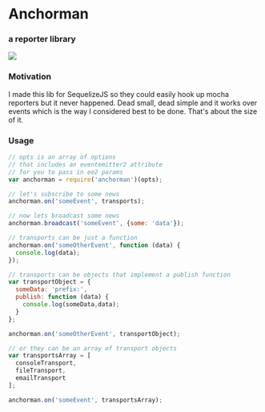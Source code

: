 # Anchorman
### a reporter library
![](https://si0.twimg.com/profile_images/1990249248/image.jpg)

### Motivation
I made this lib for SequelizeJS so they could easily hook up mocha reporters but it never happened. Dead small, dead simple and it works over events which is the way I considered best to be done. That's about the size of it.

### Usage
```js
// opts is an array of options
// that includes an eventemitter2 attribute
// for you to pass in ee2 params
var anchorman = require('anchorman')(opts);

// let's subscribe to some news
anchorman.on('someEvent', transports);

// now lets broadcast some news
anchorman.broadcast('someEvent', {some: 'data'});

// transports can be just a function
anchorman.on('someOtherEvent', function (data) {
  console.log(data);
});

// transports can be objects that implement a publish function
var transportObject = {
  someData: 'prefix:',
  publish: function (data) {
    console.log(someData,data);
  }
};

anchorman.on('someOtherEvent', transportObject);

// or they can be an array of transport objects
var transportsArray = [
  consoleTransport,
  fileTransport,
  emailTransport
];

anchorman.on('someEvent', transportsArray);
```
